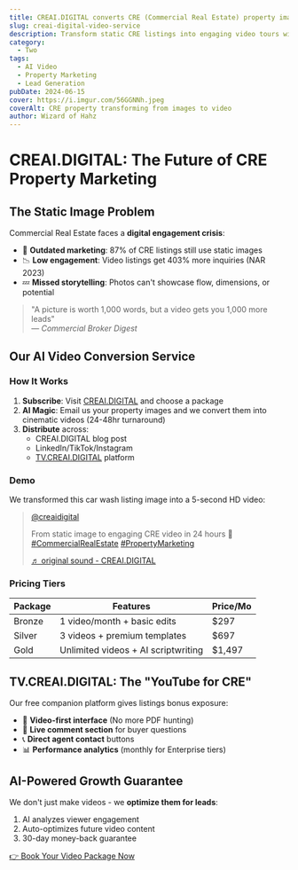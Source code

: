 ```yaml
---
title: CREAI.DIGITAL converts CRE (Commercial Real Estate) property images to video as a paid service
slug: creai-digital-video-service
description: Transform static CRE listings into engaging video tours with AI-powered conversion and distribution
category:
  - Two
tags:
  - AI Video
  - Property Marketing
  - Lead Generation
pubDate: 2024-06-15
cover: https://i.imgur.com/56GGNNh.jpeg
coverAlt: CRE property transforming from images to video
author: Wizard of Hahz
---
```


# CREAI.DIGITAL: The Future of CRE Property Marketing

## The Static Image Problem

Commercial Real Estate faces a **digital engagement crisis**:

- 📸 **Outdated marketing**: 87% of CRE listings still use static images
- 📉 **Low engagement**: Video listings get 403% more inquiries (NAR 2023)
- 💤 **Missed storytelling**: Photos can't showcase flow, dimensions, or potential

> "A picture is worth 1,000 words, but a video gets you 1,000 more leads"  
> — _Commercial Broker Digest_

## Our AI Video Conversion Service

### How It Works
1. **Subscribe**: Visit [CREAI.DIGITAL](https://creai.digital) and choose a package
2. **AI Magic**: Email us your property images and we convert them into cinematic videos (24-48hr turnaround)
3. **Distribute** across:
   - CREAI.DIGITAL blog post
   - LinkedIn/TikTok/Instagram
   - [TV.CREAI.DIGITAL](https://tv.creai.digital) platform

### Demo
We transformed this car wash listing image into a 5-second HD video:

<blockquote class="tiktok-embed" cite="https://www.tiktok.com/@creaidigital/video/7496662638932299038" data-video-id="7496662638932299038" style="max-width: 605px;min-width: 325px;" > <section> <a target="_blank" title="@creaidigital" href="https://www.tiktok.com/@creaidigital">@creaidigital</a> <p>From static image to engaging CRE video in 24 hours 🚀 <a title="commercialrealestate" target="_blank" href="https://www.tiktok.com/tag/commercialrealestate">#CommercialRealEstate</a> <a title="propertmarketing" target="_blank" href="https://www.tiktok.com/tag/propertmarketing">#PropertyMarketing</a></p> <a target="_blank" title="♬ original sound - CREAI.DIGITAL" href="https://www.tiktok.com/music/original-sound-7496662698374867758">♬ original sound - CREAI.DIGITAL</a> </section> </blockquote> <script async src="https://www.tiktok.com/embed.js"></script>

### Pricing Tiers
| Package | Features | Price/Mo |
|---------|----------|----------|
| Bronze | 1 video/month + basic edits | $297 |
| Silver | 3 videos + premium templates | $697 |
| Gold | Unlimited videos + AI scriptwriting | $1,497 |

## TV.CREAI.DIGITAL: The "YouTube for CRE"

Our free companion platform gives listings bonus exposure:

- 🎥 **Video-first interface** (No more PDF hunting)
- 💬 **Live comment section** for buyer questions
- 📞 **Direct agent contact** buttons
- 📊 **Performance analytics** (monthly for Enterprise tiers)

## AI-Powered Growth Guarantee

We don't just make videos - we **optimize them for leads**:

1. AI analyzes viewer engagement
2. Auto-optimizes future video content
3. 30-day money-back guarantee

[👉 Book Your Video Package Now](https://creai.digital)